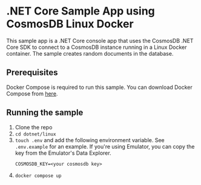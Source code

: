# .NET Core Sample App using CosmosDB Linux Docker

This sample app is a .NET Core console app that uses the CosmosDB .NET Core SDK to connect to a CosmosDB instance running in a Linux Docker container. The sample creates random documents in the database. 

## Prerequisites
Docker Compose is required to run this sample. You can download Docker Compose from [here](https://docs.docker.com/compose/install/).

## Running the sample
1. Clone the repo
2. ```cd dotnet/linux```
3. ```touch .env``` and add the following environment variable. See `.env.example` for an example. If you're using Emulator, you can copy the key from the Emulator's Data Explorer. 
    ```
    COSMOSDB_KEY=<your cosmosdb key>
    ```
4. ```docker compose up```
